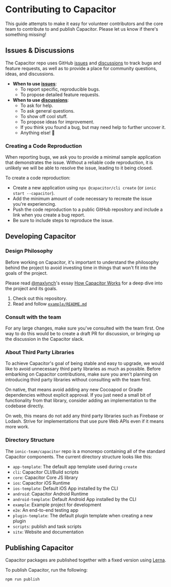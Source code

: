 # Contributing to Capacitor

This guide attempts to make it easy for volunteer contributors and the core team to contribute to and publish Capacitor. Please let us know if there's something missing!

## Issues & Discussions

The Capacitor repo uses GitHub [issues](https://github.com/ionic-team/capacitor/issues) and [discussions](https://github.com/ionic-team/capacitor/discussions) to track bugs and feature requests, as well as to provide a place for community questions, ideas, and discussions.

* **When to use [issues](https://github.com/ionic-team/capacitor/issues)**:
    * To report specific, reproducible bugs.
    * To propose detailed feature requests.
* **When to use [discussions](https://github.com/ionic-team/capacitor/discussions)**:
    * To ask for help.
    * To ask general questions.
    * To show off cool stuff.
    * To propose ideas for improvement.
    * If you think you found a bug, but may need help to further uncover it.
    * Anything else! :rainbow:

### Creating a Code Reproduction

When reporting bugs, we ask you to provide a minimal sample application that demonstrates the issue. Without a reliable code reproduction, it is unlikely we will be able to resolve the issue, leading to it being closed.

To create a code reproduction:

* Create a new application using `npx @capacitor/cli create` (or `ionic start --capacitor`).
* Add the minimum amount of code necessary to recreate the issue you're experiencing.
* Push the code reproduction to a public GitHub repository and include a link when you create a bug report.
* Be sure to include steps to reproduce the issue.

## Developing Capacitor

### Design Philosophy

Before working on Capacitor, it's important to understand the philosophy behind the project to avoid investing time in things that won't fit into the goals of the project.

Please read [@maxlynch](http://twitter.com/maxlynch)'s essay [How Capacitor Works](https://tinyletter.com/ionic-max/letters/how-capacitor-works) for a deep dive into the project and its goals.
1. Check out this repository.
2. Read and follow [`example/README.md`](../example/README.md)

### Consult with the team

For any large changes, make sure you've consulted with the team first. One way to do this would be to create a draft PR for discussion, or bringing up the discussion in the Capacitor slack.

### About Third Party Libraries

To achieve Capacitor's goal of being stable and easy to upgrade, we would like to avoid unnecessary third party libraries as much as possible. Before embarking on Capacitor contributions, make sure you aren't planning on introducing third party libraries without consulting with the team first.

On native, that means avoid adding any new Cocoapod or Gradle dependencies without explicit approval. If you just need a small bit of functionality from that library, consider adding an implementation to the codebase directly.

On web, this means do not add any third party libraries such as Firebase or Lodash. Strive for implementations that use pure Web APIs even if it means more work.

### Directory Structure

The `ionic-team/capacitor` repo is a monorepo containing all of the standard Capacitor components. The current directory structure looks like this:

* `app-template`: The default app template used during `create`
* `cli`: Capacitor CLI/Build scripts
* `core`: Capacitor Core JS library
* `ios`: Capacitor iOS Runtime
* `ios-template`: Default iOS App installed by the CLI
* `android`: Capacitor Android Runtime
* `android-template`: Default Android App installed by the CLI
* `example`: Example project for development
* `e2e`: An end-to-end testing app
* `plugin-template`: The default plugin template when creating a new plugin
* `scripts`: publish and task scripts
* `site`: Website and documentation

## Publishing Capacitor

Capacitor packages are published together with a fixed version using [Lerna](https://github.com/lerna/lerna).

To publish Capacitor, run the following:

```bash
npm run publish
```
